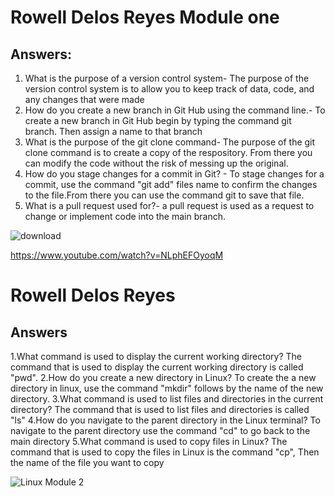 # Rowell Delos Reyes Module one 

## Answers:

1. What is the purpose of a version control system- The purpose of the version control system is to allow you to keep track of data, code, and any changes that were made
2. How do you create a new branch in Git Hub using the command line.- To create a new branch in Git Hub begin by typing the command git branch. Then assign a name to that branch
3. What is the purpose of the git clone command- The purpose of the git clone command is to create a copy of the respository. From there you can modify the code without the risk of messing up the original.
4. How do you stage changes for a commit in Git? - To stage changes for a commit, use the command "git add" files name  to confirm the changes to the file.From there you can use the command git to save that file.
5. What is a pull request used for?- a pull request is used as a request to change or implement code into the main branch.

![download](https://github.com/RowellDelosReyes/RowellDelosReyes_Training_Modules/assets/144487070/96518b5c-d415-46dd-b783-ca029dd65aaa)


https://www.youtube.com/watch?v=NLphEFOyoqM




# Rowell Delos Reyes
## Answers
1.What command is used to display the current working directory? The command that is used to display the current working directory is called "pwd".
2.How do you create a new directory in Linux? To create the a new directory in linux, use the command "mkdir" follows by the name of the new directory.
3.What command is used to list files and directories in the current directory? The command that is used to list files and directories is called "ls"
4.How do you navigate to the parent directory in the Linux terminal? To navigate to the parent directory use the command "cd" to go back to the main directory
5.What command is used to copy files in Linux? The command that is used to copy the files in Linux is the command "cp", Then the name of the file you want to copy

![Linux Module 2](https://github.com/RowellDelosReyes/RowellDelosReyes_Training_Modules/assets/144487070/d99524d8-8755-4746-8456-50534316c9fb)

